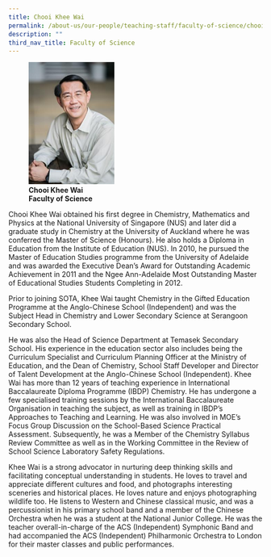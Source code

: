 ```yaml
---
title: Chooi Khee Wai
permalink: /about-us/our-people/teaching-staff/faculty-of-science/chooi-khee-wai/
description: ""
third_nav_title: Faculty of Science
---
```

<figure>
<img style="width:40%" src="/images/ssc---chooi-khee-wai.jpg">
<figcaption> <strong>Chooi Khee Wai<br>
Faculty of Science</strong>
</figcaption>
</figure>


Chooi Khee Wai obtained his first degree in Chemistry, Mathematics and Physics at the National University of Singapore (NUS) and later did a graduate study in Chemistry at the University of Auckland where he was conferred the Master of Science (Honours). He also holds a Diploma in Education from the Institute of Education (NUS). In 2010, he pursued the Master of Education Studies programme from the University of Adelaide and was awarded the Executive Dean’s Award for Outstanding Academic Achievement in 2011 and the Ngee Ann-Adelaide Most Outstanding Master of Educational Studies Students Completing in 2012.  
  
Prior to joining SOTA, Khee Wai taught Chemistry in the Gifted Education Programme at the Anglo-Chinese School (Independent) and was the Subject Head in Chemistry and Lower Secondary Science at Serangoon Secondary School.  
  
He was also the Head of Science Department at Temasek Secondary School. His experience in the education sector also includes being the Curriculum Specialist and Curriculum Planning Officer at the Ministry of Education, and the Dean of Chemistry, School Staff Developer and Director of Talent Development at the Anglo-Chinese School (Independent). Khee Wai has more than 12 years of teaching experience in International Baccalaureate Diploma Programme (IBDP) Chemistry. He has undergone a few specialised training sessions by the International Baccalaureate Organisation in teaching the subject, as well as training in IBDP’s Approaches to Teaching and Learning. He was also involved in MOE’s Focus Group Discussion on the School-Based Science Practical Assessment. Subsequently, he was a Member of the Chemistry Syllabus Review Committee as well as in the Working Committee in the Review of School Science Laboratory Safety Regulations.  
  
Khee Wai is a strong advocator in nurturing deep thinking skills and facilitating conceptual understanding in students. He loves to travel and appreciate different cultures and food, and photographs interesting sceneries and historical places. He loves nature and enjoys photographing wildlife too. He listens to Western and Chinese classical music, and was a percussionist in his primary school band and a member of the Chinese Orchestra when he was a student at the National Junior College. He was the teacher overall-in-charge of the ACS (Independent) Symphonic Band and had accompanied the ACS (Independent) Philharmonic Orchestra to London for their master classes and public performances.